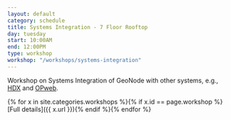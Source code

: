 ```yaml
---
layout: default
category: schedule
title: Systems Integration - 7 Floor Rooftop
day: tuesday
start: 10:00AM
end: 12:00PM
type: workshop
workshop: "/workshops/systems-integration"
---
```


Workshop on Systems Integration of GeoNode with other systems, e.g., [HDX](http://humdata.org/) and [OPweb](http://documents.wfp.org/stellent/groups/public/documents/ep/wfp285385.pdf).

{% for x in site.categories.workshops %}{% if x.id == page.workshop %}[Full details]({{ x.url }}){% endif %}{% endfor %}
